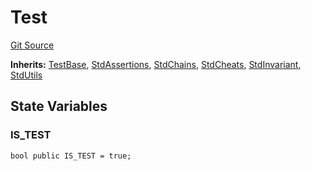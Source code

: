# Test
[Git Source](https://github.com/metacontract/mc/blob/d41f04df9ea19494be75c66f344b8104caf03cd2/resources/devkit/api-reference/Flattened.sol)

**Inherits:**
[TestBase](/resources/devkit/api-reference/Flattened.sol/abstract.TestBase), [StdAssertions](/resources/devkit/api-reference/Flattened.sol/abstract.StdAssertions), [StdChains](/resources/devkit/api-reference/Flattened.sol/abstract.StdChains), [StdCheats](/resources/devkit/api-reference/Flattened.sol/abstract.StdCheats), [StdInvariant](/resources/devkit/api-reference/Flattened.sol/abstract.StdInvariant), [StdUtils](/resources/devkit/api-reference/Flattened.sol/abstract.StdUtils)


## State Variables
### IS_TEST

```solidity
bool public IS_TEST = true;
```


